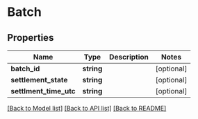 # Batch

## Properties
Name | Type | Description | Notes
------------ | ------------- | ------------- | -------------
**batch_id** | **string** |  | [optional] 
**settlement_state** | **string** |  | [optional] 
**settlment_time_utc** | **string** |  | [optional] 

[[Back to Model list]](../README.md#documentation-for-models) [[Back to API list]](../README.md#documentation-for-api-endpoints) [[Back to README]](../README.md)


